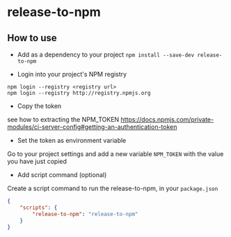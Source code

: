 # release-to-npm

## How to use

- Add as a dependency to your project `npm install --save-dev release-to-npm`

- Login into your project's NPM registry

```
npm login --registry <registry url>
npm login --registry http://registry.npmjs.org
```

- Copy the token

see how to extracting the NPM_TOKEN https://docs.npmjs.com/private-modules/ci-server-config#getting-an-authentication-token

- Set the token as environment variable

Go to your project settings and add a new variable `NPM_TOKEN` with the value you
have just copied

- Add script command (optional)

Create a script command to run the release-to-npm, in your `package.json`

```json
{
    "scripts": {
        "release-to-npm": "release-to-npm"
    }
}
```

